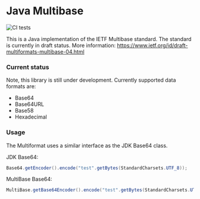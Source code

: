 # Java Multibase
![CI tests](https://github.com/pimg/Multibase/actions/workflows/main.yml/badge.svg)

This is a Java implementation of the IETF Multibase standard. 
The standard is currently in draft status. More information: https://www.ietf.org/id/draft-multiformats-multibase-04.html

### Current status
Note, this library is still under development.
Currently supported data formats are:

- Base64
- Base64URL
- Base58
- Hexadecimal 

### Usage
The Multiformat uses a similar interface as the JDK Base64 class.

JDK Base64:
```java
Base64.getEncoder().encode("test".getBytes(StandardCharsets.UTF_8));
```

MultiBase Base64:
```java
MultiBase.getBase64Encoder().encode("test".getBytes(StandardCharsets.UTF_8));
```
